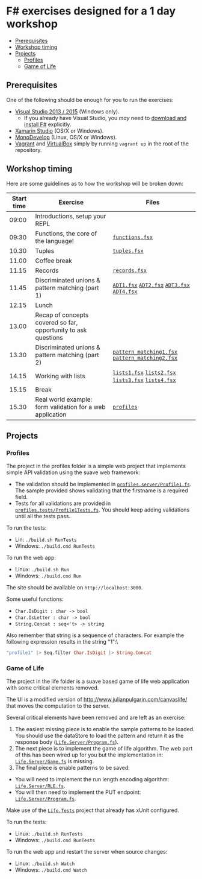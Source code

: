 # F# exercises designed for a 1 day workshop
- [Prerequisites](#prerequisites)
- [Workshop timing](#workshop-timing)
- [Projects](#projects)
	- [Profiles](#profiles)
	- [Game of Life](#game-of-life)

## Prerequisites
One of the following should be enough for you to run the exercises:
- [Visual Studio 2013 / 2015](https://www.visualstudio.com/en-us/products/visual-studio-community-vs.aspx) (Windows only).
  - If you already have Visual Studio, you *may* need to [download and install F#](http://www.microsoft.com/en-us/download/confirmation.aspx?id=44011) explicitly.
- [Xamarin Studio](https://xamarin.com/download) (OS/X or Windows).
- [MonoDevelop](http://www.monodevelop.com/download/) (Linux, OS/X or Windows).
- [Vagrant](https://www.vagrantup.com/downloads.html) and [VirtualBox](https://www.virtualbox.org/wiki/Downloads) simply by running `vagrant up` in the root of the repository.

## Workshop timing
Here are some guidelines as to how the workshop will be broken down:

| Start time | Exercise | Files |
| --- | --- | --- |
| 09:00 | Introductions, setup your REPL | |
| 09:30 | Functions, the core of the language! | [`functions.fsx`](exercises/functions.fsx) |
| 10.30 | Tuples | [`tuples.fsx`](exercises/tuples.fsx) |
| 11.00 | Coffee break | |
| 11.15 | Records | [`records.fsx`](exercises/records.fsx) |
| 11.45 | Discriminated unions & pattern matching (part 1) | [`ADT1.fsx`](exercises/ADT1.fsx) [`ADT2.fsx`](exercises/ADT2.fsx) [`ADT3.fsx`](exercises/ADT3.fsx) [`ADT4.fsx`](exercises/ADT4.fsx) |
| 12.15 | Lunch | |
| 13.00 | Recap of concepts covered so far, opportunity to ask questions | |
| 13.30 | Discriminated unions & pattern matching (part 2) | [`pattern_matching1.fsx`](exercises/pattern_matching1.fsx) [`pattern_matching2.fsx`](exercises/pattern_matching2.fsx)|
| 14.15 | Working with lists | [`lists1.fsx`](exercises/lists1.fsx) [`lists2.fsx`](exercises/lists2.fsx) [`lists3.fsx`](exercises/lists3.fsx) [`lists4.fsx`](exercises/lists4.fsx) |
| 15.15 | Break | |
| 15.30 | Real world example: form validation for a web application | [`profiles`](profiles) |

## Projects

### Profiles
The project in the profiles folder is a simple web project that implements simple API validation using the suave web framework:
- The validation should be implemented in [`profiles.server/Profile1.fs`](profiles/profiles.server/Profile1.fs). The sample provided shows validating that the firstname is a required field.
- Tests for all validations are provided in [`profiles.tests/Profile1Tests.fs`](profiles/profiles.tests/Profile1Tests.fs). You should keep adding validations until all the tests pass.

To run the tests:
- Lin: `./build.sh RunTests`
- Windows: `./build.cmd RunTests`

To run the web app:
- Linux: `./build.sh Run`
- Windows: `./build.cmd Run`

The site should be available on `http://localhost:3000`.

Some useful functions:

- `Char.IsDigit : char -> bool`
- `Char.IsLetter : char -> bool`
- `String.Concat : seq<'t> -> string`

Also remember that string is a sequence of characters. For example the following expression results in the string "1":\

```haskell
"profile1" |> Seq.filter Char.IsDigit |> String.Concat
```

### Game of Life
The project in the life folder is a suave based game of life web application with some critical elements removed.

The UI is a modified version of http://www.julianpulgarin.com/canvaslife/ that moves the computation to the server.

Several critical elements have been removed and are left as an exercise:
1. The easiest missing piece is to enable the sample patterns to be loaded. You should use the dataStore to load the pattern and return it as the response body ([`Life.Server/Program.fs`](life/Life.Server/Program.fs#L40)).
2. The next piece is to implement the game of life algorithm. The web part of this has been wired up for you but the implementation in: [`Life.Server/Game.fs`](life/Life.Server/Game.fs) is missing.
3. The final piece is enable patterns to be saved:
  - You will need to implement the run length encoding algorithm: [`Life.Server/RLE.fs`](life/Life.Server/RLE.fs).
  - You will then need to implement the PUT endpoint: [`Life.Server/Program.fs`](life/Life.Server/Program.fs#L37).

Make use of the [`Life.Tests`](life/Life.Tests) project that already has xUnit configured.

To run the tests:
- Linux: `./build.sh RunTests`
- Windows: `./build.cmd RunTests`

To run the web app and restart the server when source changes:
- Linux: `./build.sh Watch`
- Windows: `./build.cmd Watch`
